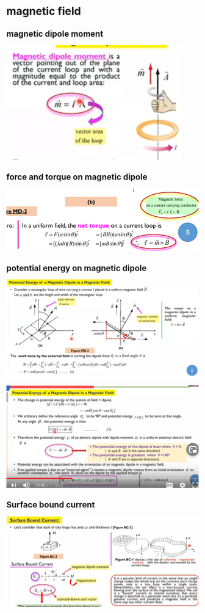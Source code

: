 # magnetic field

## magnetic dipole moment
![](_v_images/20201203194218163_11874.png) 

## force and torque on magnetic dipole
![](_v_images/20201203213500670_5109.png)

## potential energy on magnetic dipole

![](_v_images/20201203214153278_28026.png)

 ![](_v_images/20201203214352577_3549.png)

## Surface bound current
![](_v_images/20201203215408797_717.png)


